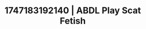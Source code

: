 ---
categories:
- Slow burn erotica
- Deep touch
- Real couple content
- Enema fetish
- Candlelit scenes
image: /assets/images/1747183192140.jpg
layout: post
seo:
  description: Featured content with exclusive ABDL Play, Scat Fetish. HD images available.
  keywords: ABDL Play, Scat Fetish
  og_image: /assets/images/1747183192140.jpg
  schema_type: VisualArtwork
tags:
- '#1747183192140'
- ABDL Play
- Scat Fetish
title: 1747183192140 | ABDL Play Scat Fetish
---
